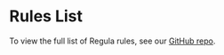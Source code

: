 # Rules List

To view the full list of Regula rules, see our [GitHub repo](https://github.com/fugue/regula/tree/master/rego/rules).